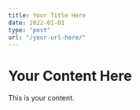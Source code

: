 ```yaml
---
title: Your Title Here
date: 2022-01-01
type: "post"
url: "/your-url-here/"
---
```


# Your Content Here

This is your content.